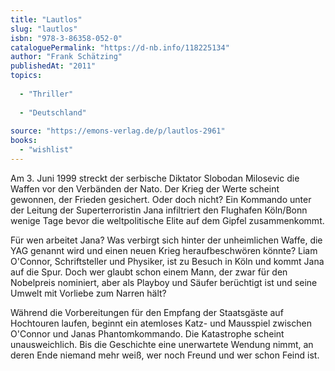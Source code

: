 ```yaml
---
title: "Lautlos"
slug: "lautlos"
isbn: "978-3-86358-052-0"
cataloguePermalink: "https://d-nb.info/118225134"
author: "Frank Schätzing"
publishedAt: "2011"
topics:
  
  - "Thriller"
    
  - "Deutschland"
    
source: "https://emons-verlag.de/p/lautlos-2961"
books: 
  - "wishlist"
---
```

Am 3. Juni 1999 streckt der serbische Diktator Slobodan Milosevic die Waffen 
vor den Verbänden der Nato. Der Krieg der Werte scheint gewonnen, der Frieden 
gesichert. Oder doch nicht? Ein Kommando unter der Leitung der 
Superterroristin Jana infiltriert den Flughafen Köln/Bonn wenige Tage bevor 
die weltpolitische Elite auf dem Gipfel zusammenkommt.

Für wen arbeitet Jana? Was verbirgt sich hinter der unheimlichen Waffe, die 
YAG genannt wird und einen neuen Krieg heraufbeschwören könnte? Liam O'Connor, 
Schriftsteller und Physiker, ist zu Besuch in Köln und kommt Jana auf die Spur. 
Doch wer glaubt schon einem Mann, der zwar für den Nobelpreis nominiert, aber 
als Playboy und Säufer berüchtigt ist und seine Umwelt mit Vorliebe zum Narren 
hält?

Während die Vorbereitungen für den Empfang der Staatsgäste auf Hochtouren 
laufen, beginnt ein atemloses Katz- und Mausspiel zwischen O'Connor und Janas 
Phantomkommando. Die Katastrophe scheint unausweichlich. Bis die Geschichte 
eine unerwartete Wendung nimmt, an deren Ende niemand mehr weiß, wer noch 
Freund und wer schon Feind ist.